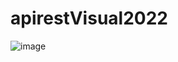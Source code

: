 # apirestVisual2022

![image](https://github.com/user-attachments/assets/c46f5b3a-55a0-4f58-84e6-dc8fdb18b7cd)

